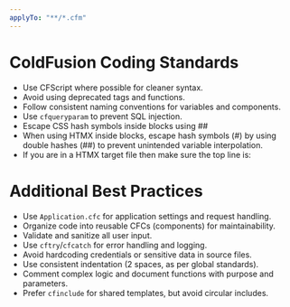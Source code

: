 ```yaml
---
applyTo: "**/*.cfm"
---
```

# ColdFusion Coding Standards
- Use CFScript where possible for cleaner syntax.
- Avoid using deprecated tags and functions.
- Follow consistent naming conventions for variables and components.
- Use `cfqueryparam` to prevent SQL injection.
- Escape CSS hash symbols inside <cfoutput> blocks using ##
- When using HTMX inside <cfoutput> blocks, escape hash symbols (#) by using double hashes (##) to prevent unintended variable interpolation.
- If you are in a HTMX target file then make sure the top line is: <cfsetting showDebugOutput = "false">

# Additional Best Practices
- Use `Application.cfc` for application settings and request handling.
- Organize code into reusable CFCs (components) for maintainability.
- Validate and sanitize all user input.
- Use `cftry`/`cfcatch` for error handling and logging.
- Avoid hardcoding credentials or sensitive data in source files.
- Use consistent indentation (2 spaces, as per global standards).
- Comment complex logic and document functions with purpose and parameters.
- Prefer `cfinclude` for shared templates, but avoid circular includes.



